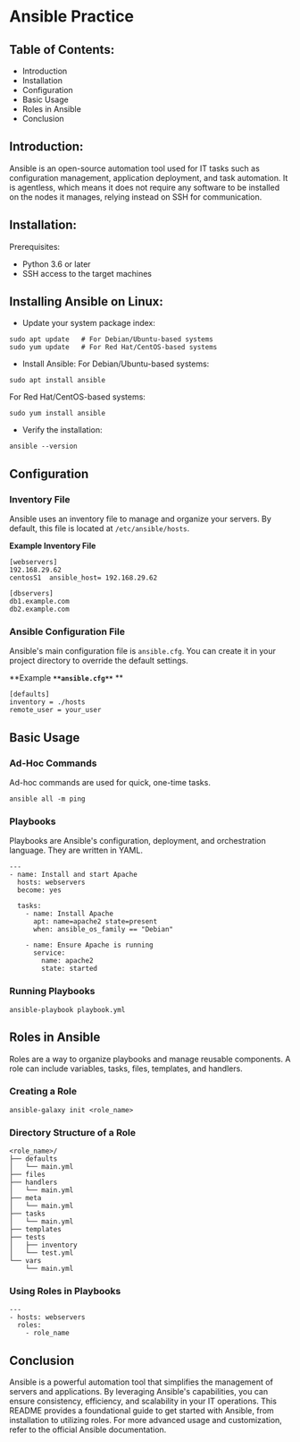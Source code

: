 # Ansible Practice



## Table of Contents:
- ﻿Introduction 
- ﻿Installation 
- ﻿Configuration 
- ﻿Basic Usage 
- ﻿Roles in Ansible 
- ﻿Conclusion  
## Introduction:
Ansible is an open-source automation tool used for IT tasks such as configuration management, application deployment, and task automation. It is agentless, which means it does not require any software to be installed on the nodes it manages, relying instead on SSH for communication.



## Installation:
Prerequisites:

- Python 3.6 or later
- SSH access to the target machines
## Installing Ansible on Linux:


- Update your system package index:
```
sudo apt update   # For Debian/Ubuntu-based systems
sudo yum update   # For Red Hat/CentOS-based systems
```
- Install Ansible:
     For Debian/Ubuntu-based systems:

```
sudo apt install ansible
```
  For Red Hat/CentOS-based systems:

```
sudo yum install ansible
```
- Verify the installation:
```
ansible --version
```
## Configuration
### Inventory File
Ansible uses an inventory file to manage and organize your servers. By default, this file is located at `/etc/ansible/hosts`.

**Example Inventory File**

```
[webservers]
192.168.29.62
centosS1  ansible_host= 192.168.29.62

[dbservers]
db1.example.com
db2.example.com
```
### Ansible Configuration File
Ansible's main configuration file is `ansible.cfg`. You can create it in your project directory to override the default settings.

**Example **`**ansible.cfg**`** **

```
[defaults]
inventory = ./hosts
remote_user = your_user
```
## Basic Usage
### Ad-Hoc Commands
Ad-hoc commands are used for quick, one-time tasks.

```
ansible all -m ping
```
### Playbooks
Playbooks are Ansible's configuration, deployment, and orchestration language. They are written in YAML.

```
---
- name: Install and start Apache
  hosts: webservers
  become: yes

  tasks:
    - name: Install Apache
      apt: name=apache2 state=present
      when: ansible_os_family == "Debian"

    - name: Ensure Apache is running
      service:
        name: apache2
        state: started
```
### Running Playbooks
```
ansible-playbook playbook.yml
```
## Roles in Ansible
Roles are a way to organize playbooks and manage reusable components. A role can include variables, tasks, files, templates, and handlers.

### Creating a Role
```
ansible-galaxy init <role_name>
```
### Directory Structure of a Role
```
<role_name>/
├── defaults
│   └── main.yml
├── files
├── handlers
│   └── main.yml
├── meta
│   └── main.yml
├── tasks
│   └── main.yml
├── templates
├── tests
│   ├── inventory
│   └── test.yml
└── vars
    └── main.yml
```
### Using Roles in Playbooks
```
---
- hosts: webservers
  roles:
    - role_name
```
## Conclusion
Ansible is a powerful automation tool that simplifies the management of servers and applications. By leveraging Ansible's capabilities, you can ensure consistency, efficiency, and scalability in your IT operations. This README provides a foundational guide to get started with Ansible, from installation to utilizing roles. For more advanced usage and customization, refer to the official Ansible documentation.



